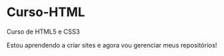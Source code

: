 # Curso-HTML
Curso de HTML5 e CSS3

Estou aprendendo a criar sites e agora vou gerenciar meus repositórios!